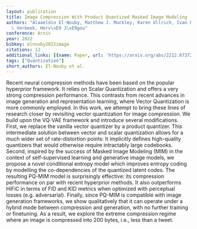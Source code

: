 ```yaml
---
layout: publication
title: Image Compression With Product Quantized Masked Image Modeling
authors: "Alaaeldin El-Nouby, Matthew J. Muckley, Karen Ullrich, Ivan Laptev, Jakob\
  \ Verbeek, Herv\xE9 J\xE9gou"
conference: Arxiv
year: 2022
bibkey: elnouby2022image
citations: 12
additional_links: [{name: Paper, url: 'https://arxiv.org/abs/2212.07372'}]
tags: ["Quantization"]
short_authors: El-Nouby et al.
---
```

Recent neural compression methods have been based on the popular hyperprior
framework. It relies on Scalar Quantization and offers a very strong
compression performance. This contrasts from recent advances in image
generation and representation learning, where Vector Quantization is more
commonly employed. In this work, we attempt to bring these lines of research
closer by revisiting vector quantization for image compression. We build upon
the VQ-VAE framework and introduce several modifications. First, we replace the
vanilla vector quantizer by a product quantizer. This intermediate solution
between vector and scalar quantization allows for a much wider set of
rate-distortion points: It implicitly defines high-quality quantizers that
would otherwise require intractably large codebooks. Second, inspired by the
success of Masked Image Modeling (MIM) in the context of self-supervised
learning and generative image models, we propose a novel conditional entropy
model which improves entropy coding by modelling the co-dependencies of the
quantized latent codes. The resulting PQ-MIM model is surprisingly effective:
its compression performance on par with recent hyperprior methods. It also
outperforms HiFiC in terms of FID and KID metrics when optimized with
perceptual losses (e.g. adversarial). Finally, since PQ-MIM is compatible with
image generation frameworks, we show qualitatively that it can operate under a
hybrid mode between compression and generation, with no further training or
finetuning. As a result, we explore the extreme compression regime where an
image is compressed into 200 bytes, i.e., less than a tweet.